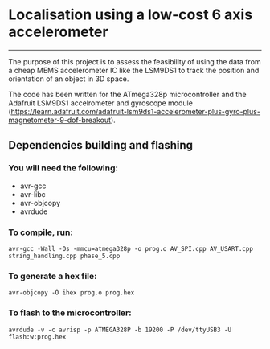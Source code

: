 # Localisation using a low-cost 6 axis accelerometer

---

The purpose of this project is to assess the feasibility of using the data from a cheap MEMS accelerometer IC like the LSM9DS1 to track the position and orientation of an object in 3D space.

The code has been written for the ATmega328p microcontroller and the Adafruit LSM9DS1 accelrometer and gyroscope module (https://learn.adafruit.com/adafruit-lsm9ds1-accelerometer-plus-gyro-plus-magnetometer-9-dof-breakout).

## Dependencies building and flashing

### You will need the following:

- avr-gcc
- avr-libc
- avr-objcopy
- avrdude

### To compile, run:

    avr-gcc -Wall -Os -mmcu=atmega328p -o prog.o AV_SPI.cpp AV_USART.cpp string_handling.cpp phase_5.cpp

### To generate a hex file:

    avr-objcopy -O ihex prog.o prog.hex

### To flash to the microcontroller:

    avrdude -v -c avrisp -p ATMEGA328P -b 19200 -P /dev/ttyUSB3 -U flash:w:prog.hex
